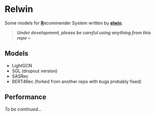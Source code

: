 # Relwin

Some models for <ins>**R**</ins>ecommender System written by <ins>**elwin**</ins>.

> ***Under development, please be careful using anything from this repo \~***

## Models

- LightGCN
- SGL (dropout version)
- SASRec
- BERT4Rec (forked from another repo with bugs probably fixed)

## Performance

*To be continued...*
